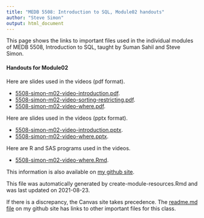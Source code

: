 ```yaml
---
title: "MEDB 5508: Introduction to SQL, Module02 handouts"
author: "Steve Simon"
output: html_document
---
```


<!--This file was first created on 2021-08-23.-->

This page shows the links to important files used in the individual modules of MEDB 5508, Introduction to SQL, taught by Suman Sahil and Steve Simon. 

#### Handouts for Module02

<!--resources-slides-1-->


Here are slides used in the videos (pdf format).

+ [5508-simon-m02-video-introduction.pdf][m02-video-introduction.pdf].
+ [5508-simon-m02-video-sorting-restricting.pdf][m02-video-sorting-restricting.pdf].
+ [5508-simon-m02-video-where.pdf][m02-video-where.pdf].

Here are slides used in the videos (pptx format).

+ [5508-simon-m02-video-introduction.pptx][m02-video-introduction.pptx].
+ [5508-simon-m02-video-where.pptx][m02-video-where.pptx].

Here are R and SAS programs used in the videos.

+ [5508-simon-m02-video-where.Rmd][m02-video-where.Rmd].

This information is also available on [my github site][thisf].

This file was automatically generated by create-module-resources.Rmd and was last updated on 2021-08-23.

If there is a discrepancy, the Canvas site takes precedence. The [readme.md file][mygit] on my github site has links to other important files for this class.

<!---my git--->
[thisf]: https://github.com/pmean/introduction-to-sql/blob/master/modules/5508-02-handouts.md
[mygit]: https://github.com/pmean/introduction-to-sql/blob/master/README.md



<!---pdf_v--->
[m02-video-introduction.pdf]: https://github.com/pmean/introduction-to-sql/blob/master/results/5508-simon-m02-video-introduction.pdf
[m02-video-sorting-restricting.pdf]: https://github.com/pmean/introduction-to-sql/blob/master/results/5508-simon-m02-video-sorting-restricting.pdf
[m02-video-where.pdf]: https://github.com/pmean/introduction-to-sql/blob/master/results/5508-simon-m02-video-where.pdf

<!---ppt_v--->
[m02-video-introduction.pptx]: https://github.com/pmean/introduction-to-sql/blob/master/results/5508-simon-m02-video-introduction.pptx
[m02-video-where.pptx]: https://github.com/pmean/introduction-to-sql/blob/master/results/5508-simon-m02-video-where.pptx

<!---vlist--->
[m02-video-where.Rmd]: https://github.com/pmean/introduction-to-sql/blob/master/src/5508-simon-m02-video-where.Rmd



